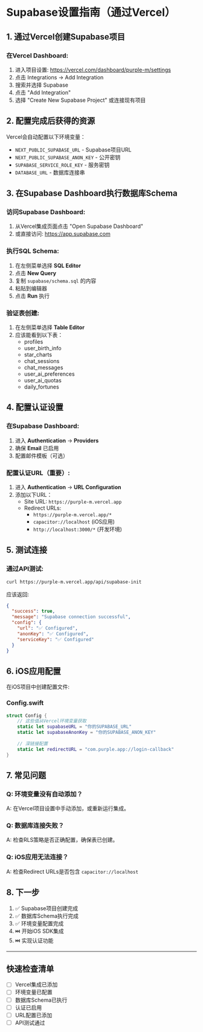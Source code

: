 # Supabase设置指南（通过Vercel）

## 1. 通过Vercel创建Supabase项目

### 在Vercel Dashboard:
1. 进入项目设置: https://vercel.com/dashboard/purple-m/settings
2. 点击 Integrations → Add Integration
3. 搜索并选择 Supabase
4. 点击 "Add Integration"
5. 选择 "Create New Supabase Project" 或连接现有项目

## 2. 配置完成后获得的资源

Vercel会自动配置以下环境变量：
- `NEXT_PUBLIC_SUPABASE_URL` - Supabase项目URL
- `NEXT_PUBLIC_SUPABASE_ANON_KEY` - 公开密钥
- `SUPABASE_SERVICE_ROLE_KEY` - 服务密钥
- `DATABASE_URL` - 数据库连接串

## 3. 在Supabase Dashboard执行数据库Schema

### 访问Supabase Dashboard:
1. 从Vercel集成页面点击 "Open Supabase Dashboard"
2. 或直接访问: https://app.supabase.com

### 执行SQL Schema:
1. 在左侧菜单选择 **SQL Editor**
2. 点击 **New Query**
3. 复制 `supabase/schema.sql` 的内容
4. 粘贴到编辑器
5. 点击 **Run** 执行

### 验证表创建:
1. 在左侧菜单选择 **Table Editor**
2. 应该能看到以下表：
   - profiles
   - user_birth_info
   - star_charts
   - chat_sessions
   - chat_messages
   - user_ai_preferences
   - user_ai_quotas
   - daily_fortunes

## 4. 配置认证设置

### 在Supabase Dashboard:
1. 进入 **Authentication** → **Providers**
2. 确保 **Email** 已启用
3. 配置邮件模板（可选）

### 配置认证URL（重要）:
1. 进入 **Authentication** → **URL Configuration**
2. 添加以下URL：
   - Site URL: `https://purple-m.vercel.app`
   - Redirect URLs: 
     - `https://purple-m.vercel.app/*`
     - `capacitor://localhost` (iOS应用)
     - `http://localhost:3000/*` (开发环境)

## 5. 测试连接

### 通过API测试:
```bash
curl https://purple-m.vercel.app/api/supabase-init
```

应该返回:
```json
{
  "success": true,
  "message": "Supabase connection successful",
  "config": {
    "url": "✅ Configured",
    "anonKey": "✅ Configured",
    "serviceKey": "✅ Configured"
  }
}
```

## 6. iOS应用配置

在iOS项目中创建配置文件:

### Config.swift
```swift
struct Config {
    // 这些值从Vercel环境变量获取
    static let supabaseURL = "你的SUPABASE_URL"
    static let supabaseAnonKey = "你的SUPABASE_ANON_KEY"
    
    // 深链接配置
    static let redirectURL = "com.purple.app://login-callback"
}
```

## 7. 常见问题

### Q: 环境变量没有自动添加？
A: 在Vercel项目设置中手动添加，或重新运行集成。

### Q: 数据库连接失败？
A: 检查RLS策略是否正确配置，确保表已创建。

### Q: iOS应用无法连接？
A: 检查Redirect URLs是否包含 `capacitor://localhost`

## 8. 下一步

1. ✅ Supabase项目创建完成
2. ✅ 数据库Schema执行完成
3. ✅ 环境变量配置完成
4. ⏭️ 开始iOS SDK集成
5. ⏭️ 实现认证功能

---

## 快速检查清单

- [ ] Vercel集成已添加
- [ ] 环境变量已配置
- [ ] 数据库Schema已执行
- [ ] 认证已启用
- [ ] URL配置已添加
- [ ] API测试通过